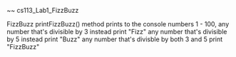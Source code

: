 ~~ cs113_Lab1_FizzBuzz

FizzBuzz printFizzBuzz() method prints to the console numbers 1 - 100,
any number that's divisible by 3 instead print "Fizz"
any number that's divisible by 5 instead print "Buzz"
any number that's divisble by both 3 and 5 print "FizzBuzz"
